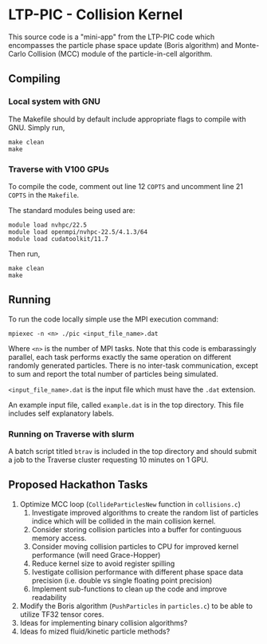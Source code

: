 # LTP-PIC - Collision Kernel

This source code is a "mini-app" from the LTP-PIC code which encompasses the particle phase space update (Boris algorithm) and Monte-Carlo Collision (MCC) module of the particle-in-cell algorithm.

## Compiling

### Local system with GNU

The Makefile should by default include appropriate flags to compile with GNU. Simply run,
```
make clean
make
```


### Traverse with V100 GPUs

To compile the code, comment out line 12 `COPTS` and uncomment line 21 `COPTS` in the `Makefile`.

The standard modules being used are:
```
module load nvhpc/22.5
module load openmpi/nvhpc-22.5/4.1.3/64
module load cudatoolkit/11.7
```

Then run,
```
make clean
make
```

## Running

To run the code locally simple use the MPI execution command:
```
mpiexec -n <n> ./pic <input_file_name>.dat
```

Where `<n>` is the number of MPI tasks. Note that this code is embarassingly parallel, each task performs exactly the same operation on different randomly generated particles. There is no inter-task communication, except to sum and report the total number of particles being simulated.

`<input_file_name>.dat` is the input file which must have the `.dat` extension.

An example input file, called `example.dat` is in the top directory. This file includes self explanatory labels.

### Running on Traverse with slurm

A batch script titled `btrav` is included in the top directory and should submit a job to the Traverse cluster requesting 10 minutes on 1 GPU.


## Proposed Hackathon Tasks
1. Optimize MCC loop (`CollideParticlesNew` function in `collisions.c`)
   1. Investigate improved algorithms to create the random list of particles indice which will be collided in the main collision kernel.
   2. Consider storing collision particles into a buffer for continguous memory access.
   3. Consider moving collision particles to CPU for improved kernel performance (will need Grace-Hopper)
   4. Reduce kernel size to avoid register spilling
   5. Ivestigate collision performance with different phase space data precision (i.e. double vs single floating point precision)
   6. Implement sub-functions to clean up the code and improve readability
1. Modify the Boris algorithm (`PushParticles` in `particles.c`) to be able to utilize TF32 tensor cores.
2. Ideas for implementing binary collision algorithms?
3. Ideas fo mized fluid/kinetic particle methods?

